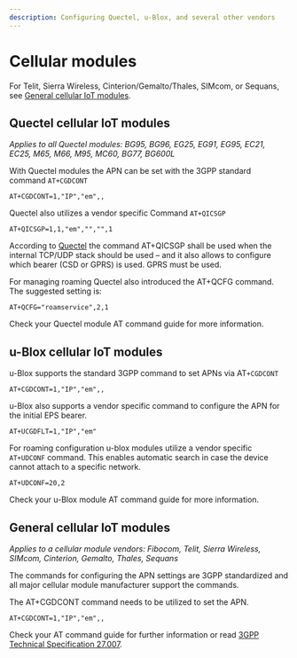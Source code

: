 ```yaml
---
description: Configuring Quectel, u-Blox, and several other vendors
---
```

# Cellular modules

For Telit, Sierra Wireless, Cinterion/Gemalto/Thales, SIMcom, or Sequans, see [General cellular IoT modules](#general-cellular-iot-modules).

## Quectel cellular IoT modules

*Applies to all Quectel modules: BG95, BG96, EG25, EG91, EG95, EC21, EC25, M65, M66, M95, MC60, BG77, BG600L*

With Quectel modules the APN can be set with the 3GPP standard command `AT+CGDCONT`

`AT+CGDCONT=1,"IP","em",,`

Quectel also utilizes a vendor specific Command `AT+QICSGP`

`AT+QICSGP=1,1,"em","","",1`

According to [Quectel](https://www.quectel.com/faqs/12-8-what-is-the-difference-between-cgdcont-and-qicsgp/) the command AT+QICSGP shall be used when the internal TCP/UDP stack should be used – and it also allows to configure which bearer (CSD or GPRS) is used. GPRS must be used.

For managing roaming Quectel also introduced the AT+QCFG command.
The suggested setting is:

`AT+QCFG="roamservice",2,1`

Check your Quectel module AT command guide for more information.

## u-Blox cellular IoT modules

u-Blox supports the standard 3GPP command to set APNs via AT`+CGDCONT`

`AT+CGDCONT=1,"IP","em",,`

u-Blox also supports a vendor specific command to configure the APN for the initial EPS bearer.

`AT+UCGDFLT=1,"IP","em"`

For roaming configuration u-blox modules utilize a vendor specific `AT+UDCONF` command.
This enables automatic search in case the device cannot attach to a specific network.

`AT+UDCONF=20,2`

Check your u-Blox module AT command guide for more information.

## General cellular IoT modules

*Applies to a cellular module vendors: Fibocom, Telit, Sierra Wireless, SIMcom, Cinterion, Gemalto, Thales, Sequans*

The commands for configuring the APN settings are 3GPP standardized and all major cellular module manufacturer support the commands.

The AT+CGDCONT command needs to be utilized to set the APN.

`AT+CGDCONT=1,"IP","em",,`

Check your AT command guide for further information or read [3GPP Technical Specification 27.007](https://portal.3gpp.org/desktopmodules/Specifications/SpecificationDetails.aspx?specificationId=1515).
